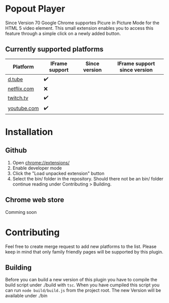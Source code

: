 # Popout Player
Since Version 70 Google Chrome supportes Picure in Picture Mode for the HTML 5 video element. This small extension enables you to access this feature through a simple click on a newly added button.

## Currently supported platforms
Platform|IFrame support|Since version|IFrame support since version
-|-|-|-
[d.tube](https://d.tube)| :heavy_check_mark: 
[netflix.com](https://netflix.com)| :x: 
[twitch.tv](https://twitch.tv)| :heavy_check_mark:
[youtube.com](https://youtube.com)| :heavy_check_mark:

# Installation

## Github
1. Open [chrome://extensions/](chrome://extensions/)
1. Enable developer mode
1. Click the "Load unpacked extension" button
1. Select the bin/ folder in the repository. Should there not be an bin/ folder continue reading under Contributing > Building.

## Chrome web store
Comming soon

# Contributing
Feel free to create merge request to add new platforms to the list. Please keep in mind that only family friendly pages will be supported by this plugin.

## Building
Before you can build a new version of this plugin you have to compile the build script under ./build with `tsc`. When you have cumpiled this script you can run `node build/build.js` from the project root. The new Version will be available under ./bin 

